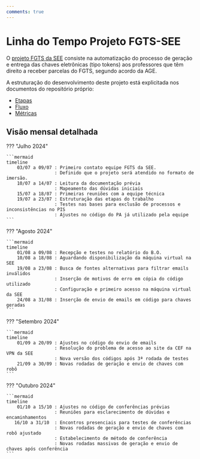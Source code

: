 ```yaml
---
comments: true
---
```


# Linha do Tempo Projeto FGTS-SEE

O [projeto FGTS da SEE](https://github.com/automatiza-mg/projeto-see-fgts) consiste na automatização do processo de geração e entrega das chaves eletrônicas (tipo tokens) aos professores que têm direito a receber parcelas do FGTS, segundo acordo da AGE. 

A estruturação do desenvolvimento deste projeto está explicitada nos documentos do repositório próprio:  

- [Etapas](https://github.com/automatiza-mg/projeto-see-fgts/blob/main/etapas.md)
- [Fluxo](https://github.com/automatiza-mg/projeto-see-fgts/blob/main/fluxo.md)
- [Métricas](https://github.com/automatiza-mg/projeto-see-fgts/blob/main)


## Visão mensal detalhada

??? "Julho 2024"

    ```mermaid
    timeline
        03/07 a 09/07 : Primeiro contato equipe FGTS da SEE.
                      : Definido que o projeto será atendido no formato de imersão.
        10/07 a 14/07 : Leitura da documentação prévia
                      : Mapeamento das dúvidas iniciais
        15/07 a 18/07 : Primeiras reuniões com a equipe técnica
        19/07 a 23/07 : Estruturação das etapas do trabalho
                      : Testes nas bases para exclusão de processos e inconsistências no PIS
                      : Ajustes no código do PA já utilizado pela equipe 
    ```

??? "Agosto 2024"

    ```mermaid
    timeline
        01/08 a 09/08 : Recepção e testes no relatório do B.O.
        10/08 a 18/08 : Aguardando disponibilização da máquina virtual na SEE
        19/08 a 23/08 : Busca de fontes alternativas para filtrar emails inválidos
                      : Inserção de motivos de erro em cópia do código utilizado
                      : Configuração e primeiro acesso na máquina virtual da SEE
        24/08 a 31/08 : Inserção de envio de emails em código para chaves geradas              
    ```
??? "Setembro 2024"

    ```mermaid
    timeline
        01/09 a 20/09 : Ajustes no código do envio de emails
                      : Resolução do problema de acesso ao site da CEF na VPN da SEE
                      : Nova versão dos códigos após 3ª rodada de testes
        21/09 a 30/09 : Novas rodadas de geração e envio de chaves com robô
    ```
??? "Outubro 2024"

    ```mermaid
    timeline
        01/10 a 15/10 : Ajustes no código de conferências prévias
                      : Reuniões para esclarecimento de dúvidas e encaminhamentos 
       16/10 a 31/10  : Encontros presenciais para testes de conferências
                      : Novas rodadas de geração e envio de chaves com robô ajustado
                      : Estabelecimento de método de conferência
                      : Novas rodadas massivas de geração e envio de chaves após conferência   
    ```